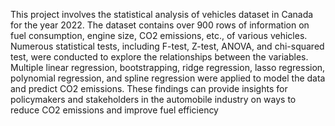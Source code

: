 This project involves the statistical analysis of vehicles dataset in Canada for the year 2022. The 
dataset contains over 900 rows of information on fuel consumption, engine size, CO2 emissions, 
etc., of various vehicles. Numerous statistical tests, including F-test, Z-test, ANOVA, and chi-squared test, were conducted to explore the relationships between the variables. Multiple linear 
regression, bootstrapping, ridge regression, lasso regression, polynomial regression, and spline 
regression were applied to model the data and predict CO2 emissions. These findings can 
provide insights for policymakers and stakeholders in the automobile industry on ways to reduce 
CO2 emissions and improve fuel efficiency
